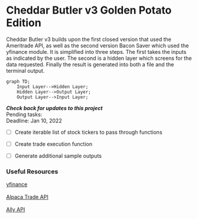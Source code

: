 # Cheddar Butler v3 Golden Potato Edition

Cheddar Butler v3 builds upon the first closed version that used the Ameritrade API,
as well as the second version Bacon Saver which used the yfinance module. It is 
simplified into three steps. The first takes the inputs as indicated by
the user. The second is a hidden layer which screens for the data requested. Finally
the result is generated into both a file and the terminal output. 

```mermaid
graph TD;
    Input Layer-->Hidden Layer;
    Hidden Layer-->Output Layer;
    Output Layer-->Input Layer;
```
  


***Check back for updates to this project***
<br>
Pending tasks:
<br>
Deadline: Jan 10, 2022
<br>
- [ ] Create iterable list of stock tickers to pass through functions
- [ ] Create trade execution function
- [ ] Generate additional sample outputs


### Useful Resources

[yfinance](https://pypi.org/project/yfinance/)<br><br>
[Alpaca Trade API](https://github.com/alpacahq/alpaca-trade-api-python)<br><br>
[Ally API](https://www.ally.com/api/invest/documentation/getting-started/)<br><br>
